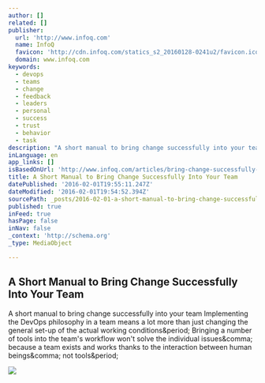 ```yaml
---
author: []
related: []
publisher:
  url: 'http://www.infoq.com'
  name: InfoQ
  favicon: 'http://cdn.infoq.com/statics_s2_20160128-0241u2/favicon.ico'
  domain: www.infoq.com
keywords:
  - devops
  - teams
  - change
  - feedback
  - leaders
  - personal
  - success
  - trust
  - behavior
  - task
description: "A short manual to bring change successfully into your team Implementing the DevOps philosophy in a team means a lot more than just changing the general set-up of the actual working conditions. Bringing a number of tools into the team's workflow won't solve the individual issues, because a team exists and works thanks to the interaction between human beings, not tools."
inLanguage: en
app_links: []
isBasedOnUrl: 'http://www.infoq.com/articles/bring-change-successfully-into-your-team'
title: A Short Manual to Bring Change Successfully Into Your Team
datePublished: '2016-02-01T19:55:11.247Z'
dateModified: '2016-02-01T19:54:52.394Z'
sourcePath: _posts/2016-02-01-a-short-manual-to-bring-change-successfully-into-your-team.md
published: true
inFeed: true
hasPage: false
inNav: false
_context: 'http://schema.org'
_type: MediaObject

---
```

<article style=""><h1>A Short Manual to Bring Change Successfully Into Your Team</h1><p>A short manual to bring change successfully into your team Implementing the DevOps philosophy in a team means a lot more than just changing the general set-up of the actual working conditions&amp;period; Bringing a number of tools into the team's workflow won't solve the individual issues&amp;comma; because a team exists and works thanks to the interaction between human beings&amp;comma; not tools&amp;period;</p><img src="http://cdn.infoq.com/statics_s2_20160128-0241u2/resource/sponsorship/featuredcategory/6043/VCR_box_logo_2015.png" /></article>